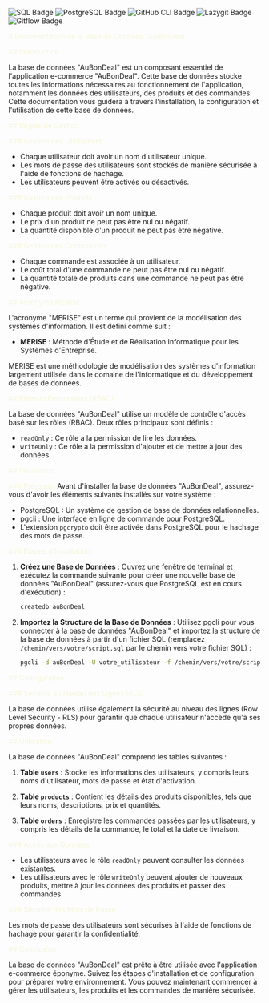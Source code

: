 ![SQL Badge](https://img.shields.io/badge/-SQL-000?&logo=MySQL)
![PostgreSQL Badge](https://img.shields.io/badge/-PostgreSQL-336791?style=flat-square&logo=postgresql)
![GitHub CLI Badge](https://img.shields.io/badge/-GitHub_CLI-181717?style=flat-square&logo=github)
![Lazygit Badge](https://img.shields.io/badge/-Lazygit-FCC624?style=flat-square&logo=git)
![Gitflow Badge](https://img.shields.io/badge/-Gitflow-000000?style=flat-square&logo=git)

<span style="color: beige;"># Documentation de la Base de Données "AuBonDeal"</span>

<span style="color: beige;">## Introduction</span>

La base de données "AuBonDeal" est un composant essentiel de l'application e-commerce "AuBonDeal". Cette base de données stocke toutes les informations nécessaires au fonctionnement de l'application, notamment les données des utilisateurs, des produits et des commandes. Cette documentation vous guidera à travers l'installation, la configuration et l'utilisation de cette base de données.

<span style="color: beige;">## Règles de Gestion</span>

<span style="color: beige;">### Gestion des Utilisateurs</span>
- Chaque utilisateur doit avoir un nom d'utilisateur unique.
- Les mots de passe des utilisateurs sont stockés de manière sécurisée à l'aide de fonctions de hachage.
- Les utilisateurs peuvent être activés ou désactivés.

<span style="color: beige;">### Gestion des Produits</span>
- Chaque produit doit avoir un nom unique.
- Le prix d'un produit ne peut pas être nul ou négatif.
- La quantité disponible d'un produit ne peut pas être négative.

<span style="color: beige;">### Gestion des Commandes</span>
- Chaque commande est associée à un utilisateur.
- Le coût total d'une commande ne peut pas être nul ou négatif.
- La quantité totale de produits dans une commande ne peut pas être négative.

<span style="color: beige;">## Acronyme MERISE</span>

L'acronyme "MERISE" est un terme qui provient de la modélisation des systèmes d'information. Il est défini comme suit :

- **MERISE** : Méthode d'Étude et de Réalisation Informatique pour les Systèmes d'Entreprise.

MERISE est une méthodologie de modélisation des systèmes d'information largement utilisée dans le domaine de l'informatique et du développement de bases de données.

<span style="color: beige;">## Rôles et Permissions (RBAC)</span>

La base de données "AuBonDeal" utilise un modèle de contrôle d'accès basé sur les rôles (RBAC). Deux rôles principaux sont définis :

- `readOnly` : Ce rôle a la permission de lire les données.
- `writeOnly` : Ce rôle a la permission d'ajouter et de mettre à jour des données.

<span style="color: beige;">## Installation</span>

<span style="color: beige;">### Prérequis</span>
Avant d'installer la base de données "AuBonDeal", assurez-vous d'avoir les éléments suivants installés sur votre système :
- PostgreSQL : Un système de gestion de base de données relationnelles.
- pgcli : Une interface en ligne de commande pour PostgreSQL.
- L'extension `pgcrypto` doit être activée dans PostgreSQL pour le hachage des mots de passe.

<span style="color: beige;">### Étapes d'Installation</span>

1. **Créez une Base de Données** : Ouvrez une fenêtre de terminal et exécutez la commande suivante pour créer une nouvelle base de données "AuBonDeal" (assurez-vous que PostgreSQL est en cours d'exécution) :
   ```bash
   createdb auBonDeal
   ```

2. **Importez la Structure de la Base de Données** : Utilisez pgcli pour vous connecter à la base de données "AuBonDeal" et importez la structure de la base de données à partir d'un fichier SQL (remplacez `/chemin/vers/votre/script.sql` par le chemin vers votre fichier SQL) :
   ```bash
   pgcli -d auBonDeal -U votre_utilisateur -f /chemin/vers/votre/script.sql
   ```

<span style="color: beige;">## Configuration</span>

<span style="color: beige;">### Sécurité au Niveau des Lignes (RLS)</span>

La base de données utilise également la sécurité au niveau des lignes (Row Level Security - RLS) pour garantir que chaque utilisateur n'accède qu'à ses propres données.

<span style="color: beige;">## Utilisation</span>

La base de données "AuBonDeal" comprend les tables suivantes :

1. **Table `users`** : Stocke les informations des utilisateurs, y compris leurs noms d'utilisateur, mots de passe et état d'activation.

2. **Table `products`** : Contient les détails des produits disponibles, tels que leurs noms, descriptions, prix et quantités.

3. **Table `orders`** : Enregistre les commandes passées par les utilisateurs, y compris les détails de la commande, le total et la date de livraison.

<span style="color: beige;">### Accès aux Données</span>

- Les utilisateurs avec le rôle `readOnly` peuvent consulter les données existantes.
- Les utilisateurs avec le rôle `writeOnly` peuvent ajouter de nouveaux produits, mettre à jour les données des produits et passer des commandes.

<span style="color: beige;">### Sécurité des Mots de Passe</span>

Les mots de passe des utilisateurs sont sécurisés à l'aide de fonctions de hachage pour garantir la confidentialité.

<span style="color: beige;">## Conclusion</span>

La base de données "AuBonDeal" est prête à être utilisée avec l'application e-commerce éponyme. Suivez les étapes d'installation et de configuration pour préparer votre environnement. Vous pouvez maintenant commencer à gérer les utilisateurs, les produits et les commandes de manière sécurisée.